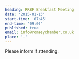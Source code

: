 ```yaml
---
heading: RRBF Breakfast Meeting
date: '2015-01-13'
start-time: '07:45'
end-time: '09:00'
published: true
email: info@romseychamber.co.uk
place: '-'
---
```

Please inform if attending.
